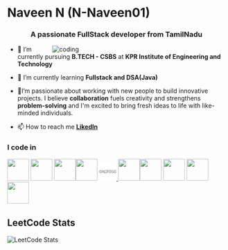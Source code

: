# Naveen N (N-Naveen01)

<h3 align="center">A passionate FullStack developer from TamilNadu</h3>


<img align="right" alt="coding" width="400" src="https://i.pinimg.com/originals/0b/8f/72/0b8f72501d1f843a1ddf67784a6e26f9.gif">


</p>

- 🔭 I’m currently pursuing **B.TECH - CSBS** at **KPR Institute of Engineering and Technology** 

- 🌱 I’m currently learning **Fullstack and DSA(Java)**

- 👯I’m passionate about working with new people to build innovative projects. I believe **collaboration** fuels creativity and strengthens **problem-solving** and I'm excited to bring fresh ideas to life with like-minded individuals.

- 📫 How to reach me **[LikedIn](linkedin.com/in/n-naveen01)**
  
<p align="left">
</p>


### I code in
<img height="50" width="50" src="https://img.icons8.com/color/48/000000/java-coffee-cup-logo.png" /> <img height="50" width="50" src="https://img.icons8.com/color/48/000000/html-5.png" /> <img height="50" width="50" src="https://img.icons8.com/color/48/000000/css3.png" /><img height="50" width="50" src="https://img.icons8.com/color/48/000000/bootstrap.png" /> </a> <a href="https://expressjs.com" target="_blank" rel="noreferrer"> <img src="https://raw.githubusercontent.com/devicons/devicon/master/icons/express/express-original-wordmark.svg" alt="express" width="40" height="40"/> </a>
<img height="50" width="50" src="https://img.icons8.com/color/48/000000/javascript.png"/><img height="50" width="50" src="https://img.icons8.com/color/48/000000/react-native.png"/> <img height="50" width="50" src="https://img.icons8.com/color/48/000000/mysql-logo.png"/> <img height="50" width="50" src="https://img.icons8.com/color/48/000000/mongodb.png"/> <img height="50" width="50" src="https://img.icons8.com/color/48/000000/nodejs.png"/> 

## LeetCode Stats

![LeetCode Stats](https://leetcard.jacoblin.cool/22CB036_KPRIET?theme=dark&font=Gamja%20Flower&ext=heatmap)
